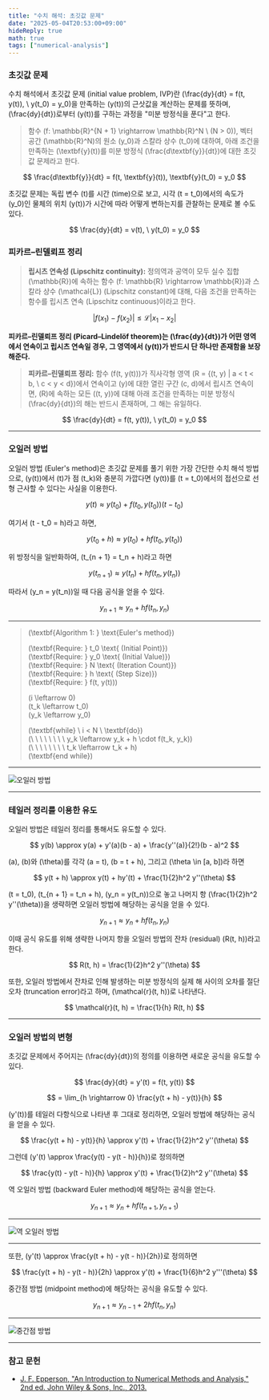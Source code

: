 ```yaml
---
title: "수치 해석: 초깃값 문제"
date: "2025-05-04T20:53:00+09:00"
hideReply: true
math: true
tags: ["numerical-analysis"]
---
```


### 초깃값 문제

수치 해석에서 초깃값 문제 (initial value problem, IVP)란 \(\frac{dy}{dt} = f(t, y(t)), \ y(t_0) = y_0\)을 만족하는 \(y(t)\)의 근삿값을 계산하는 문제를 뜻하며, \(\frac{dy}{dt}\)로부터 \(y(t)\)를 구하는 과정을 "미분 방정식을 푼다"고 한다.

> 함수 \(f: \mathbb{R}^{N + 1} \rightarrow \mathbb{R}^N \ (N > 0)\), 벡터 공간 \(\mathbb{R}^N\)의 원소 \(y_0\)과 스칼라 상수 \(t_0\)에 대하여, 아래 조건을 만족하는 \(\textbf{y}(t)\)를 미분 방정식 \(\frac{d\textbf{y}}{dt}\)에 대한 초깃값 문제라고 한다.

$$
\frac{d\textbf{y}}{dt} = f(t, \textbf{y}(t)), \textbf{y}(t_0) = y_0
$$

초깃값 문제는 독립 변수 \(t\)를 시간 (time)으로 보고, 시각 \(t = t_0\)에서의 속도가 \(y_0\)인 물체의 위치 \(y(t)\)가 시간에 따라 어떻게 변하는지를 관찰하는 문제로 볼 수도 있다.

$$
\frac{dy}{dt} = v(t), \ y(t_0) = y_0
$$

### 피카르–린델뢰프 정리

> **립시츠 연속성 (Lipschitz continuity):** 정의역과 공역이 모두 실수 집합 \(\mathbb{R}\)에 속하는 함수 \(f: \mathbb{R} \rightarrow \mathbb{R}\)과 스칼라 상수 \(\mathcal{L}\) (Lipschitz constant)에 대해, 다음 조건을 만족하는 함수를 립시츠 연속 (Lipschitz continuous)이라고 한다.

$$
|f(x_1) - f(x_2)| \le \mathcal{L}|x_1 - x_2|
$$

**피카르–린델뢰프 정리 (Picard–Lindelöf theorem)는 \(\frac{dy}{dt}\)가 어떤 영역에서 연속이고 립시츠 연속일 경우, 그 영역에서 \(y(t)\)가 반드시 단 하나만 존재함을 보장해준다.** 

> **피카르–린델뢰프 정리:** 함수 \(f(t, y(t))\)가 직사각형 영역 \(R = {(t, y) | a < t < b, \ c < y < d}\)에서 연속이고 \(y\)에 대한 열린 구간 \(c, d\)에서 립시츠 연속이면, \(R\)에 속하는 모든 \((t, y)\)에 대해 아래 조건을 만족하는 미분 방정식 \(\frac{dy}{dt}\)의 해는 반드시 존재하며, 그 해는 유일하다.

$$
\frac{dy}{dt} = f(t, y(t)), \ y(t_0) = y_0
$$

---

### 오일러 방법

오일러 방법 (Euler's method)은 초깃값 문제를 풀기 위한 가장 간단한 수치 해석 방법으로, \(y(t)\)에서 \(t\)가 점 \(t_k\)와 충분히 가깝다면 \(y(t)\)를 \(t = t_0\)에서의 접선으로 선형 근사할 수 있다는 사실을 이용한다.

$$
y(t) \approx y(t_0) + f(t_0, y(t_0)) (t - t_0)
$$

여기서 \(t - t_0 = h\)라고 하면,

$$
y(t_0 + h) \approx y(t_0) + hf(t_0, y(t_0))
$$

위 방정식을 일반화하여, \(t_{n + 1} = t_n + h\)라고 하면 

$$
y(t_{n + 1}) \approx y(t_n) + hf(t_n, y(t_n))
$$

따라서 \(y_n = y(t_n)\)일 때 다음 공식을 얻을 수 있다.

$$
y_{n + 1} \approx y_n + hf(t_n, y_n)
$$

---

> \(\textbf{Algorithm 1: } \text{Euler's method}\)
>
> \(\textbf{Require: } t_0 \text{ (Initial Point)}\)  
> \(\textbf{Require: } y_0 \text{ (Initial Value)}\)  
> \(\textbf{Require: } N \text{ (Iteration Count)}\)  
> \(\textbf{Require: } h \text{ (Step Size)}\)  
> \(\textbf{Require: } f(t, y(t))\)    
>
> \(i \leftarrow 0\)  
> \(t_k \leftarrow t_0\)  
> \(y_k \leftarrow y_0\)  
>
> \(\textbf{while} \ i < N \ \textbf{do}\)  
> \(\ \ \ \ \ \ \ \ y_k \leftarrow y_k + h \cdot f(t_k, y_k)\)  
> \(\ \ \ \ \ \ \ \ t_k \leftarrow t_k + h\)  
> \(\textbf{end while}\)

---

![오일러 방법](/images/notes/numanal_03-initial_value_problem/forward_euler.png)

---

### 테일러 정리를 이용한 유도

오일러 방법은 테일러 정리를 통해서도 유도할 수 있다.

$$
y(b) \approx y(a) + y'(a)(b - a) + \frac{y''(a)}{2!}(b - a)^2
$$

\(a\), \(b\)와 \(\theta\)를 각각 \(a = t\), \(b = t + h\), 그리고 \(\theta \in [a, b]\)라 하면

$$
y(t + h) \approx y(t) + hy'(t) + \frac{1}{2}h^2 y''(\theta)
$$

\(t = t_0\), \(t_{n + 1} = t_n + h\), \(y_n = y(t_n)\)으로 놓고 나머지 항 \(\frac{1}{2}h^2 y''(\theta)\)을 생략하면 오일러 방법에 해당하는 공식을 얻을 수 있다.

$$
y_{n + 1} \approx y_n + hf(t_n, y_n)
$$

이때 공식 유도를 위해 생략한 나머지 항을 오일러 방법의 잔차 (residual) \(R(t, h)\)라고 한다.

$$
R(t, h) = \frac{1}{2}h^2 y''(\theta)
$$

또한, 오일러 방법에서 잔차로 인해 발생하는 미분 방정식의 실제 해 사이의 오차를 절단 오차 (truncation error)라고 하며, \(\mathcal{r}(t, h)\)로 나타낸다.

$$
\mathcal{r}(t, h) = \frac{1}{h} R(t, h)
$$

---

### 오일러 방법의 변형

초깃값 문제에서 주어지는 \(\frac{dy}{dt}\)의 정의를 이용하면 새로운 공식을 유도할 수 있다.

$$
\frac{dy}{dt} = y'(t) = f(t, y(t))
$$

$$
= \lim_{h \rightarrow 0} \frac{y(t + h) - y(t)}{h}
$$

\(y'(t)\)를 테일러 다항식으로 나타낸 후 그대로 정리하면, 오일러 방법에 해당하는 공식을 얻을 수 있다.

$$
\frac{y(t + h) - y(t)}{h} \approx y'(t) + \frac{1}{2}h^2 y''(\theta)
$$

그런데 \(y'(t) \approx \frac{y(t) - y(t - h)}{h}\)로 정의하면

$$
\frac{y(t) - y(t - h)}{h} \approx y'(t) + \frac{1}{2}h^2 y''(\theta)
$$

역 오일러 방법 (backward Euler method)에 해당하는 공식을 얻는다.

$$
y_{n + 1} \approx y_n + hf(t_{n + 1}, y_{n + 1})
$$

---

![역 오일러 방법](/images/notes/numanal_03-initial_value_problem/backward_euler.png)

---

또한, \(y'(t) \approx \frac{y(t + h) - y(t - h)}{2h}\)로 정의하면

$$
\frac{y(t + h) - y(t - h)}{2h} \approx y'(t) + \frac{1}{6}h^2 y'''(\theta)
$$

중간점 방법 (midpoint method)에 해당하는 공식을 유도할 수 있다.

$$
y_{n + 1} \approx y_{n - 1} + 2hf(t_n, y_n)
$$

---

![중간점 방법](/images/notes/numanal_03-initial_value_problem/midpoint.png)

---

### 참고 문헌

- [J. F. Epperson, "An Introduction to Numerical Methods and Analysis," 2nd ed. John Wiley & Sons, Inc., 2013.](https://www.jfepperson.org/2edition-web/)